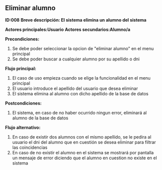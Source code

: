 ## Eliminar alumno  

**ID:008**
**Breve descripción: El sistema elimina un alumno del sistema**

**Actores principales:Usuario**
**Actores secundarios:Alumno/a**

**Precondiciones:**

1. Se debe poder seleccionar la opcion de "eliminar alumno" en el menu principal
2. Se debe poder buscar a cualquier alumno por su apellido o dni

**Flujo principal:**

1. El caso de uso empieza cuando se elige la funcionalidad en el menu principal
2. El usuario introduce el apellido del usuario que desea eliminar
3. El sistema elimina al alumno con dicho apellido de la base de datos

**Postcondiciones:**

1. El sistema, en caso de no haber ocurrido ningun error, eliminará al alumno de la base de datos

**Flujo alternativo:**

1. En caso de existir dos alumnos con el mismo apellido, se le pedira al usuario el dni del alumno que en cuestión se desea eliminar para filtrar las coincidencias
2. En caso de no existir el alumno en el sistema se mostrará por pantalla un mensaje de error diciendo que el alumno en cuestion no existe en el sistema


